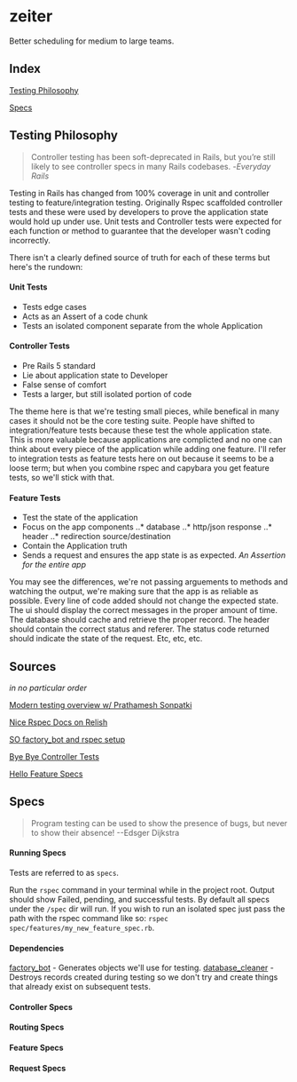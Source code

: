 # zeiter
Better scheduling for medium to large teams.

## Index

[Testing Philosophy](#testing-philosophy)

[Specs](#specs)

## Testing Philosophy
>Controller testing has been soft-deprecated in Rails, but you’re still likely to see controller specs in many Rails codebases. -*Everyday Rails*

Testing in Rails has changed from 100% coverage in unit and controller testing to feature/integration testing.  Originally Rspec scaffolded controller tests and these were used by developers to prove the application state would hold up under use.  Unit tests and Controller tests were expected for each function or method to guarantee that the developer wasn't coding incorrectly.

There isn't a clearly defined source of truth for each of these terms but here's the rundown:
#### Unit Tests
* Tests edge cases
* Acts as an Assert of a code chunk
* Tests an isolated component separate from the whole Application

#### Controller Tests
* Pre Rails 5 standard
* Lie about application state to Developer
* False sense of comfort
* Tests a larger, but still isolated portion of code

The theme here is that we're testing small pieces, while benefical in many cases it should not be the core testing suite.  People have shifted to integration/feature tests because these test the whole application state.  This is more valuable because applications are complicted and no one can think about every piece of the application while adding one feature.  I'll refer to integration tests as feature tests here on out because it seems to be a loose term; but when you combine rspec and capybara you get feature tests, so we'll stick with that.

#### Feature Tests
* Test the state of the application
* Focus on the app components
..* database
..* http/json response
..* header
..* redirection source/destination
* Contain the Application truth
* Sends a request and ensures the app state is as expected. *An Assertion for the entire app*

You may see the differences, we're not passing arguements to methods and watching the output, we're making sure that the app is as reliable as possible.  Every line of code added should not change the expected state.  The ui should display the correct messages in the proper amount of time.  The database should cache and retrieve the proper record.  The header should contain the correct status and referer.  The status code returned should indicate the state of the request.  Etc, etc, etc.

## Sources
*in no particular order*

[Modern testing overview w/ Prathamesh Sonpatki](https://youtu.be/WAznFdX1O4g)

[Nice Rspec Docs on Relish](https://relishapp.com/rspec/rspec-rails/v/3-7/docs)

[SO factory_bot and rspec setup](https://stackoverflow.com/questions/10925116/got-error-cant-be-blank-rails-test)

[Bye Bye Controller Tests](https://everydayrails.com/2012/04/07/testing-series-rspec-controllers.html)

[Hello Feature Specs](https://everydayrails.com/2016/09/05/replace-rspec-controller-tests.html)

## Specs
>Program testing can be used to show the presence of bugs, but never to show their absence! --Edsger Dijkstra

#### Running Specs
Tests are referred to as `specs`.

Run the `rspec` command in your terminal while in the project root.  Output should show Failed, pending, and successful tests.  By default all specs under the `/spec` dir will run.  If you wish to run an isolated spec just pass the path with the rspec command like so: `rspec spec/features/my_new_feature_spec.rb`.

#### Dependencies
[factory_bot](https://github.com/thoughtbot/factory_bot_rails) - Generates objects we'll use for testing.
[database_cleaner](https://github.com/DatabaseCleaner/database_cleaner) - Destroys records created during testing so we don't try and create things that already exist on subsequent tests.

#### Controller Specs

#### Routing Specs

#### Feature Specs

#### Request Specs